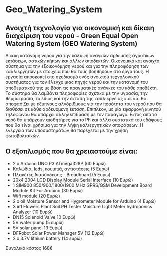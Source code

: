 # Geo_Watering_System
## Ανοιχτή τεχνολογία για οικονομική και δίκαιη διαχείριση του νερού - Green Equal Open Watering System (GEO Watering System)
Δίκαιη κατανομή νερού για την κάλυψη αναγκών άρδευσης αγροτικών εκτάσεων, αστικών κήπων και άλλων αποδεκτών. Οικονομικό και ανοιχτό σύστημα για την εξοικονόμηση νερού και για την πληροφόρηση των καλλιεργητών με στοιχεία που θα τους βοηθήσουν στο έργο τους. Η εργασία αποσκοπεί στο σχεδιασμό ενός ανοικτού τεχνολογικού συστήματος για τον έλεγχο μιας πηγής νερού και την κατανομή του αποθεματικού της με βάση τις πραγματικές ανάγκες του κάθε αποδέκτη. Το σύστημα θα λαμβάνει πληροφορίες σχετικά με την υγρασία, την θερμοκρασία, το είδος και την έκταση της καλλιεργειας κ.α. και θα αποφασίζει με έξυπνους αλγόριθμους για την ποσότητα του νερού που θα διαθέσει σε κάθε αρδευόμενη έκταση. Επιπλέον, με μία εφαρμογή κινητού τηλεφώνου θα υπάρχει αλληλεπίδραση με τον παραγωγό. Εκτός από το νερό  θα υπάρχουν αισθητήρες για το Ph και άλλα συστατικά του εδάφους που θα είναι χρήσιμα για την λήψη καλιεργητικών αποφάσεων.  Η ενέργεια των υποσυστημάτων θα παρέχεται με την χρήση φωτοβολταϊκών. 

## Ο εξοπλισμός που θα χρειαστούμε είναι:
* 2 x Arduino UNO R3 ATmega328P (60 Ευρώ)
* Καλώδια, leds, κουμπιά, αντιστάσεις (5 Ευρώ)
* Πλακέτες διασύνδεσης - Breadboard (5 Ευρώ) 
* 20x4 2004 LCD Display Module Serial Interface (10 Ευρώ)
* 1 SIM900 850/900/1800/1900 MHz GPRS/GSM Development Board Module Kit For Arduino (30 Eυρώ)
* Wifi module (20 Ευρώ)
* 2 x oil Moisture Sensor and Hygrometer Module for Arduino  (4 Ευρώ)
* 3 in1 Flowers Plant Soil PH Tester Moisture Light Meter hydroponics Analyzer (10 Ευρώ)
* DN15 Solenoid Valve 10 Ευρώ)
* 5V water pump (5  ευρώ)
* 5V solar panel 13 Ευρώ)
* DFRobot Solar Power Manager 5V (12 Ευρώ)
* 2 x 3.7V lithium battery (14 ευρώ)

Συνολικό κόστος 168€
